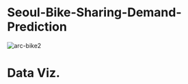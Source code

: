 # Seoul-Bike-Sharing-Demand-Prediction

![arc-bike2](https://github.com/UKVeteran/Seoul-Bike-Sharing-Demand-Prediction/assets/39216339/c8731a0a-795d-4a68-8e13-9039a9adbb50)

# Data Viz.

